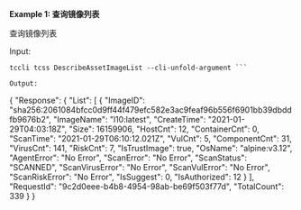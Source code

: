 **Example 1: 查询镜像列表**

查询镜像列表

Input: 

```
tccli tcss DescribeAssetImageList --cli-unfold-argument ```

Output: 
```
{
    "Response": {
        "List": [
            {
                "ImageID": "sha256:2061084bfcc0d9ff44f479efc582e3ac9feaf96b556f6901bb39dbddfb9676b2",
                "ImageName": "l10:latest",
                "CreateTime": "2021-01-29T04:03:18Z",
                "Size": 16159906,
                "HostCnt": 12,
                "ContainerCnt": 0,
                "ScanTime": "2021-01-29T06:10:12.021Z",
                "VulCnt": 5,
                "ComponentCnt": 31,
                "VirusCnt": 141,
                "RiskCnt": 7,
                "IsTrustImage": true,
                "OsName": "alpine:v3.12",
                "AgentError": "No Error",
                "ScanError": "No Error",
                "ScanStatus": "SCANNED",
                "ScanVirusError": "No Error",
                "ScanVulError": "No Error",
                "ScanRiskError": "No Error",
                "IsSuggest": 0,
                "IsAuthorized": 12
            }
        ],
        "RequestId": "9c2d0eee-b4b8-4954-98ab-be69f503f77d",
        "TotalCount": 339
    }
}
```

